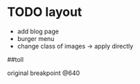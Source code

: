 # TODO layout #
* add blog page
* burger menu
* change class of images -> apply directly

##toll



original breakpoint @640 
